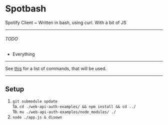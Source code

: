 # Spotbash
Spotify Client ~ Written in bash, using curl. With a bit of JS
***
###### TODO
- Everything
***
See [this](https://gist.github.com/ThatGeekyWeeb/96b4bc516eb9a3f67bce8febc89e17c7) for a list of commands, that will be used.
***
## Setup
1. `git submodule update`\
1a. `cd ./web-api-auth-examples/ && npm install && cd ../`\
1b. `mv ./web-api-auth-examples/node_modules/ ./`
2. `node ./app.js & disown`
